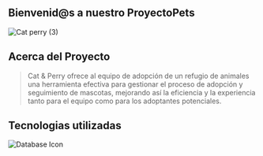 ## Bienvenid@s a nuestro ProyectoPets
![Cat   perry (3)](https://github.com/No-Country/c16-102-t-data-bi/assets/159388590/f27af524-c140-427d-a1c2-09ee79bdd6d9)

## Acerca del Proyecto

> Cat & Perry ofrece al equipo de adopción de un refugio de animales una herramienta efectiva para gestionar el proceso de adopción y seguimiento de mascotas, mejorando así la eficiencia y la experiencia tanto para el equipo como para los adoptantes potenciales.

## Tecnologias utilizadas
![Database Icon](https://github.githubassets.com/images/icons/emoji/unicode/1f4f1.png)
